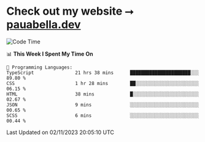 # Check out my website ⭢ [pauabella.dev](https://pauabella.dev)

<!--START_SECTION:waka-->
![Code Time](http://img.shields.io/badge/Code%20Time-2%2C634%20hrs%2016%20mins-blue)

📊 **This Week I Spent My Time On** 

```text
💬 Programming Languages: 
TypeScript               21 hrs 38 mins      ██████████████████████░░░   89.80 % 
CSS                      1 hr 28 mins        ██░░░░░░░░░░░░░░░░░░░░░░░   06.15 % 
HTML                     38 mins             █░░░░░░░░░░░░░░░░░░░░░░░░   02.67 % 
JSON                     9 mins              ░░░░░░░░░░░░░░░░░░░░░░░░░   00.65 % 
SCSS                     6 mins              ░░░░░░░░░░░░░░░░░░░░░░░░░   00.44 % 
```


 Last Updated on 02/11/2023 20:05:10 UTC
<!--END_SECTION:waka-->
